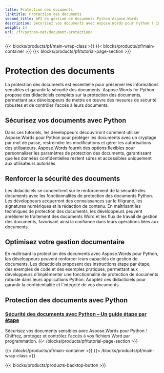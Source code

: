 ```yaml
---
title: Protection des documents
linktitle: Protection des documents
second_title: API de gestion de documents Python Aspose.Words
description: Sécurisez vos documents avec Aspose.Words pour Python ! Implémentez le cryptage des mots de passe, les autorisations utilisateur et les signatures numériques pour une protection robuste des documents.
weight: 14
url: /fr/python-net/document-protection/
---
```


{{< blocks/products/pf/main-wrap-class >}}
{{< blocks/products/pf/main-container >}}
{{< blocks/products/pf/tutorial-page-section >}}

# Protection des documents

La protection des documents est essentielle pour préserver les informations sensibles et garantir la sécurité des documents. Aspose.Words for Python propose des didacticiels complets sur la protection des documents, permettant aux développeurs de mettre en œuvre des mesures de sécurité robustes et de contrôler l'accès à leurs documents.

## Sécurisez vos documents avec Python

Dans ces tutoriels, les développeurs découvriront comment utiliser Aspose.Words pour Python pour protéger les documents avec un cryptage par mot de passe, restreindre les modifications et gérer les autorisations des utilisateurs. Aspose.Words fournit des options flexibles pour personnaliser les paramètres de protection des documents, garantissant que les données confidentielles restent sûres et accessibles uniquement aux utilisateurs autorisés.

## Renforcer la sécurité des documents

Les didacticiels se concentrent sur le renforcement de la sécurité des documents avec les fonctionnalités de protection des documents Python. Les développeurs acquerront des connaissances sur le filigrane, les signatures numériques et la rédaction de contenu. En maîtrisant les techniques de protection des documents, les développeurs peuvent améliorer le traitement des documents Word et les flux de travail de gestion des documents, favorisant ainsi la confiance dans leurs opérations liées aux documents.

## Optimisez votre gestion documentaire

En maîtrisant la protection des documents avec Aspose.Words pour Python, les développeurs peuvent renforcer leurs capacités de gestion de documents. Les didacticiels proposent des instructions étape par étape, des exemples de code et des exemples pratiques, permettant aux développeurs d'implémenter une fonctionnalité de protection de documents robuste dans leurs applications Python. Adoptez ces didacticiels pour garantir la confidentialité et l'intégrité de vos documents.

## Protection des documents avec Python
### [Sécurité des documents avec Python – Un guide étape par étape](./document-security-python/)
Sécurisez vos documents sensibles avec Aspose.Words pour Python ! Chiffrez, protégez et contrôlez l'accès à vos fichiers Word par programmation.
{{< /blocks/products/pf/tutorial-page-section >}}

{{< /blocks/products/pf/main-container >}}
{{< /blocks/products/pf/main-wrap-class >}}

{{< blocks/products/products-backtop-button >}}
